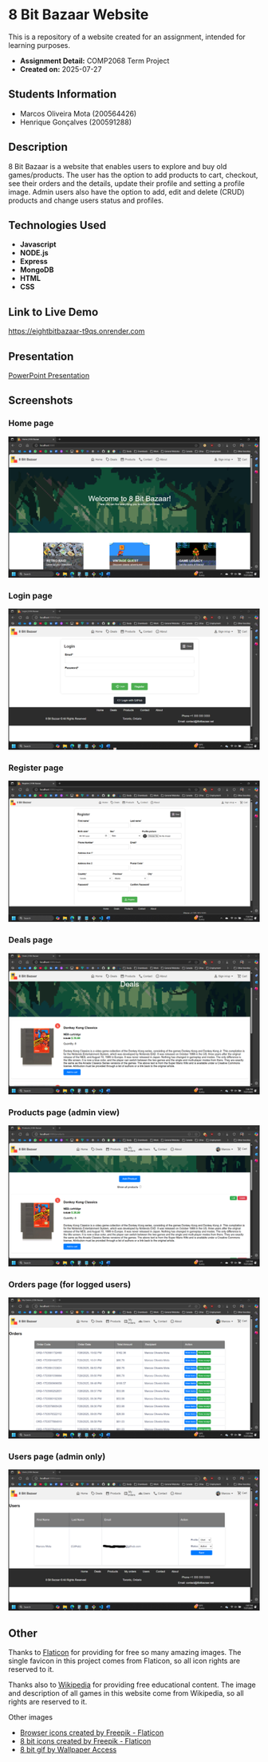 # 8 Bit Bazaar Website

This is a repository of a website created for an assignment, intended for learning purposes.

- **Assignment Detail:** COMP2068 Term Project
- **Created on:** 2025-07-27

## Students Information

- Marcos Oliveira Mota (200564426)
- Henrique Gonçalves (200591288)

## Description

8 Bit Bazaar is a website that enables users to explore and buy old games/products. The user has the option to add products to cart, checkout, see their orders and the details, update their profile and setting a profile image. Admin users also have the option to add, edit and delete (CRUD) products and change users status and profiles.

## Technologies Used

- **Javascript**
- **NODE.js**
- **Express**
- **MongoDB**
- **HTML**
- **CSS**

## Link to Live Demo

<a href="https://eightbitbazaar-t9qs.onrender.com" title="Live project">https://eightbitbazaar-t9qs.onrender.com</a>

## Presentation

<a href="./Term Project - Presentation.pptx" title="Presentation">PowerPoint Presentation</a>

## Screenshots

### Home page
![Home page](./screenshots/home_page.png)

### Login page
![Login page](./screenshots/login_page.png)

### Register page
![Register page](./screenshots/register_page.png)

### Deals page
![Deals page](./screenshots/deals_page.png)

### Products page (admin view)
![Products page (admin view](./screenshots/products_for_admins_page.png)

### Orders page (for logged users)
![Orders page (for logged users)](./screenshots/orders_page.png)

### Users page (admin only)
![Users page (admin only)](./screenshots/users_page.png)

## Other

Thanks to <a href="https://www.flaticon.com/" title="Flaticon">Flaticon</a> for providing for free so many amazing images. The single favicon in this project comes from Flaticon, so all icon rights are reserved to it.

Thanks also to <a href="https://www.wikipedia.com/" title="Wikipedia">Wikipedia</a> for providing free educational content. The image and description of all games in this website come from Wikipedia, so all rights are reserved to it.

Other images

- <a href="https://www.flaticon.com/free-icons/browser" title="browser icons">Browser icons created by Freepik - Flaticon</a>
- <a href="https://www.flaticon.com/free-icons/8-bit" title="8 bit icons">8 bit icons created by Freepik - Flaticon</a>
- <a href="https://wallpaperaccess.com/8-bit-gif" title="8 bit gif">8 bit gif by Wallpaper Access</a>
